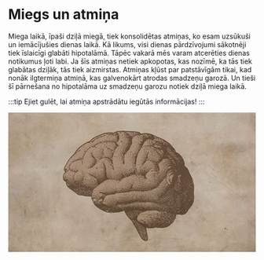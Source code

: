 # Miegs un atmiņa

Miega laikā, īpaši dziļā miegā, tiek konsolidētas atmiņas, ko esam uzsūkuši un iemācījušies dienas laikā. Kā likums, visi dienas pārdzīvojumi sākotnēji tiek īslaicīgi glabāti hipotalāmā. Tāpēc vakarā mēs varam atcerēties dienas notikumus ļoti labi. Ja šīs atmiņas netiek apkopotas, kas nozīmē, ka tās tiek glabātas dziļāk, tās tiek aizmirstas. Atmiņas kļūst par patstāvīgām tikai, kad nonāk ilgtermiņa atmiņā, kas galvenokārt atrodas smadzeņu garozā. Un tieši šī pārnešana no hipotalāma uz smadzeņu garozu notiek dziļā miega laikā.

:::tip
Ejiet gulēt, lai atmiņa apstrādātu iegūtās informācijas!
:::

![Smadzeņu skice](./img/smadzenu-skice.jpg)
